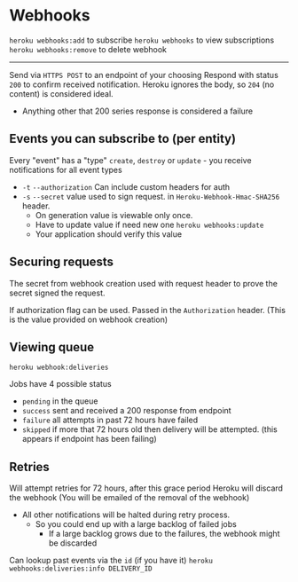 # Webhooks

`heroku webhooks:add` to subscribe
`heroku webhooks` to view subscriptions
`heroku webhooks:remove` to delete webhook

---

Send via `HTTPS POST` to an endpoint of your choosing
Respond with status `200` to confirm received notification. Heroku ignores the body, so `204` (no content) is considered ideal.

- Anything other that 200 series response is considered a failure

## Events you can subscribe to (per entity)

Every "event" has a "type" `create`, `destroy` or `update` - you receive notifications for all event types

- `-t` `--authorization` Can include custom headers for auth
- `-s` `--secret` value used to sign request. in `Heroku-Webhook-Hmac-SHA256` header.
  - On generation value is viewable only once.
  - Have to update value if need new one `heroku webhooks:update`
  - Your application should verify this value

## Securing requests

The secret from webhook creation used with request header to prove the secret signed the request.

If authorization flag can be used. Passed in the `Authorization` header. (This is the value provided on webhook creation)

## Viewing queue

`heroku webhook:deliveries`

Jobs have 4 possible status

- `pending` in the queue
- `success` sent and received a 200 response from endpoint
- `failure` all attempts in past 72 hours have failed
- `skipped` if more that 72 hours old then delivery will be attempted. (this appears if endpoint has been failing)

## Retries

Will attempt retries for 72 hours, after this grace period Heroku will discard the webhook
(You will be emailed of the removal of the webhook)

- All other notifications will be halted during retry process.
  - So you could end up with a large backlog of failed jobs
    - If a large backlog grows due to the failures, the webhook might be discarded

Can lookup past events via the `id` (if you have it) `heroku webhooks:deliveries:info DELIVERY_ID`
